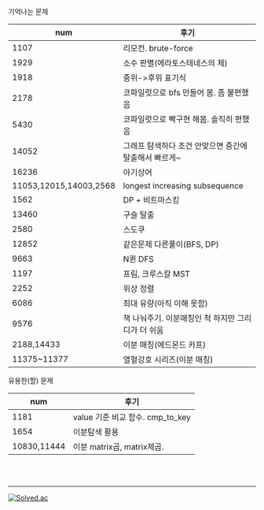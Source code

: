 기억나는 문제

|num|후기|
|---|-----------|
|1107|리모컨. brute-force|
|1929|소수 판별(에라토스테네스의 체)|
|1918|중위->후위 표기식|
|2178|코파일럿으로 bfs 만들어 봄. 좀 불편했음|
|5430|코파일럿으로 빡구현 해봄. 솔직히 편했음|
|14052|그래프 탐색하다 조건 안맞으면 중간에 탈출해서 빠르게~|
|16236|아기상어|
|11053,12015,14003,2568|longest increasing subsequence|
|1562|DP + 비트마스킹|
|13460|구슬 탈출|
|2580|스도쿠|
|12852|같은문제 다른풀이(BFS, DP)|
|9663|N퀸 DFS|
|1197|프림, 크루스칼 MST|
|2252|위상 정렬|
|6086|최대 유량(아직 이해 못함)|
|9576|책 나눠주기. 이분매칭인 척 하지만 그리디가 더 쉬움|
|2188,14433|이분 매칭(에드몬드 카프)|
|11375~11377|열혈강호 시리즈(이분 매칭)|

유용한(할) 문제

|num|후기|
|---|-----------|
|1181|value 기준 비교 함수. cmp_to_key|
|1654|이분탐색 활용|
|10830,11444|이분 matrix곱, matrix제곱.|

<br><br>

---

[![Solved.ac](http://mazassumnida.wtf/api/v2/generate_badge?boj=snmhz325)](https://solved.ac/snmhz325)